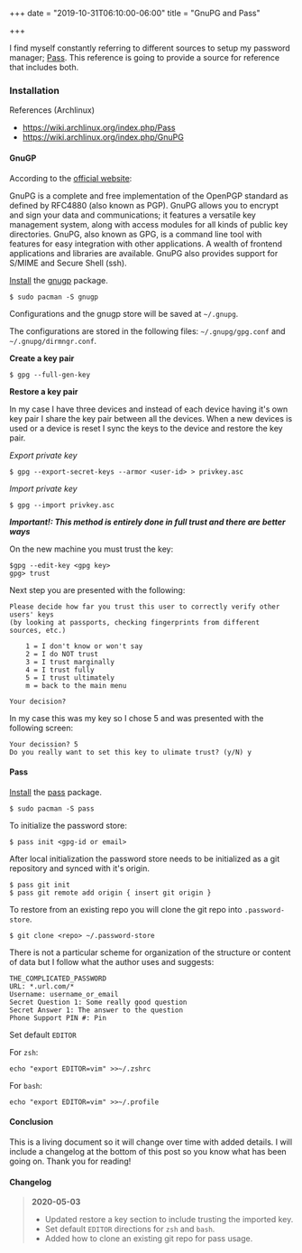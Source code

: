 +++
date = "2019-10-31T06:10:00-06:00"
title = "GnuPG and Pass"

+++

I find myself constantly referring to different sources to setup my password manager; [Pass](https://www.passwordstore.org/ "www.passwordstore.org"). This reference is going to provide a source for reference that includes both.

### Installation

References (Archlinux)

* https://wiki.archlinux.org/index.php/Pass
* https://wiki.archlinux.org/index.php/GnuPG

#### GnuGP

According to the [official website](https://www.gnupg.org/ "GnuGP"):

GnuPG is a complete and free implementation of the OpenPGP standard as defined by RFC4880 (also known as PGP). GnuPG allows you to encrypt and sign your data and communications; it features a versatile key management system, along with access modules for all kinds of public key directories. GnuPG, also known as GPG, is a command line tool with features for easy integration with other applications. A wealth of frontend applications and libraries are available. GnuPG also provides support for S/MIME and Secure Shell (ssh).

[Install](https://wiki.archlinux.org/index.php/Install "Install") the [gnugp](https://www.archlinux.org/packages/?name=gnupg "gnupg") package.

    $ sudo pacman -S gnugp

Configurations and the gnugp store will be saved at `~/.gnupg`.

The configurations are stored in the following files: `~/.gnupg/gpg.conf` and `~/.gnupg/dirmngr.conf`.

**Create a key pair**

    $ gpg --full-gen-key

**Restore a key pair**

In my case I have three devices and instead of each device having it's own key pair I share the key pair between all the devices. When a new devices is used or a device is reset I sync the keys to the device and restore the key pair.

_Export private key_

    $ gpg --export-secret-keys --armor <user-id> > privkey.asc

_Import private key_

    $ gpg --import privkey.asc

__***Important!: This method is entirely done in full trust and there are better ways***__

On the new machine you must trust the key:

    $gpg --edit-key <gpg key>
    gpg> trust

Next step you are presented with the following:

    Please decide how far you trust this user to correctly verify other users' keys
    (by looking at passports, checking fingerprints from different sources, etc.)

        1 = I don't know or won't say
        2 = I do NOT trust
        3 = I trust marginally
        4 = I trust fully
        5 = I trust ultimately
        m = back to the main menu

    Your decision?

In my case this was my key so I chose 5 and was presented with the following screen:

    Your decission? 5
    Do you really want to set this key to ulimate trust? (y/N) y



#### Pass

[Install](https://wiki.archlinux.org/index.php/Install "Install") the [pass](https://www.archlinux.org/packages/?name=pass "pass") package.
    
    $ sudo pacman -S pass

To initialize the password store:

    $ pass init <gpg-id or email>

After local initialization the password store needs to be initialized as a git repository and synced with it's origin.

    $ pass git init
    $ pass git remote add origin { insert git origin }

To restore from an existing repo you will clone the git repo into `.password-store`.

    $ git clone <repo> ~/.password-store

There is not a particular scheme for organization of the structure or content of data but I follow what the author uses and suggests:

    THE_COMPLICATED_PASSWORD
    URL: *.url.com/*
    Username: username_or_email
    Secret Question 1: Some really good question
    Secret Answer 1: The answer to the question
    Phone Support PIN #: Pin

Set default `EDITOR`

For `zsh`:

    echo "export EDITOR=vim" >>~/.zshrc

For `bash`:

    echo "export EDITOR=vim" >>~/.profile

#### Conclusion

This is a living document so it will change over time with added details. I will include a changelog at the bottom of this post so you know what has been going on. Thank you for reading!

#### Changelog

> **2020-05-03**
>
> * Updated restore a key section to include trusting the imported key.
> * Set default `EDITOR` directions for `zsh` and `bash`.
> * Added how to clone an existing git repo for pass usage.